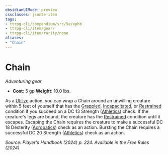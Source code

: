 ```yaml
---
obsidianUIMode: preview
cssclasses: json5e-item
tags:
- ttrpg-cli/compendium/src/5e/xphb
- ttrpg-cli/item/gear/
- ttrpg-cli/item/rarity/none
aliases: 
- "Chain"
---
```

# Chain
*Adventuring gear*  


- **Cost**: 5 gp
**Weight**: 10.0 lbs.

As a [Utilize](3-Compendium/rules/actions.md#Utilize) action, you can wrap a Chain around an unwilling creature within 5 feet of yourself that has the [Grappled](3-Compendium/rules/conditions.md#Grappled), [Incapacitated](3-Compendium/rules/conditions.md#Incapacitated), or [Restrained](3-Compendium/rules/conditions.md#Restrained) condition if you succeed on a DC 13 Strength ([Athletics](3-Compendium/rules/skills.md#Athletics)) check. If the creature's legs are bound, the creature has the [Restrained](3-Compendium/rules/conditions.md#Restrained) condition until it escapes. Escaping the Chain requires the creature to make a successful DC 18 Dexterity ([Acrobatics](3-Compendium/rules/skills.md#Acrobatics)) check as an action. Bursting the Chain requires a successful DC 20 Strength ([Athletics](3-Compendium/rules/skills.md#Athletics)) check as an action.

*Source: Player's Handbook (2024) p. 224. Available in the Free Rules (2024)*